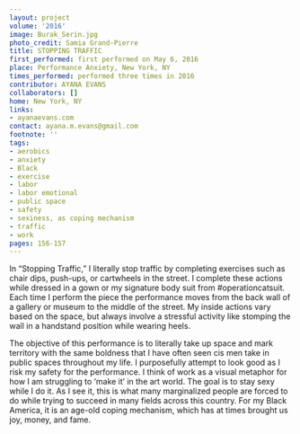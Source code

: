 ```yaml
---
layout: project
volume: '2016'
image: Burak_Serin.jpg
photo_credit: Samia Grand-Pierre
title: STOPPING TRAFFIC
first_performed: first performed on May 6, 2016
place: Performance Anxiety, New York, NY
times_performed: performed three times in 2016
contributor: AYANA EVANS
collaborators: []
home: New York, NY
links:
- ayanaevans.com
contact: ayana.m.evans@gmail.com
footnote: ''
tags:
- aerobics
- anxiety
- Black
- exercise
- labor
- labor emotional
- public space
- safety
- sexiness, as coping mechanism
- traffic
- work
pages: 156-157
---
```


In “Stopping Traffic,” I literally stop traffic by completing exercises such as chair dips, push-ups, or cartwheels in the street. I complete these actions while dressed in a gown or my signature body suit from #operationcatsuit. Each time I perform the piece the performance moves from the back wall of a gallery or museum to the middle of the street. My inside actions vary based on the space, but always involve a stressful activity like stomping the wall in a handstand position while wearing heels.

The objective of this performance is to literally take up space and mark territory with the same boldness that I have often seen cis men take in public spaces throughout my life. I purposefully attempt to look good as I risk my safety for the performance. I think of work as a visual metaphor for how I am struggling to ‘make it’ in the art world. The goal is to stay sexy while I do it. As I see it, this is what many marginalized people are forced to do while trying to succeed in many fields across this country. For my Black America, it is an age-old coping mechanism, which has at times brought us joy, money, and fame.
